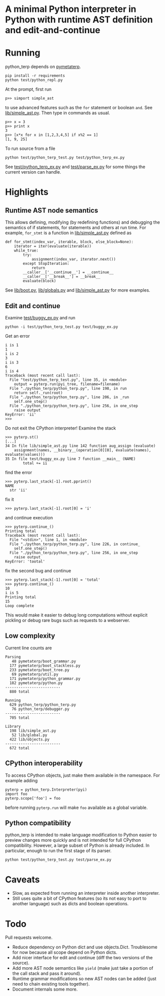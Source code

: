# A minimal Python interpreter in Python with runtime AST definition and edit-and-continue

# Running

python_terp depends on [pymetaterp](https://github.com/asrp/pymetaterp).

    pip install -r requirements
    python test/python_repl.py

At the prompt, first run

    p>> simport simple_ast

to use advanced features such as the `for` statement or boolean `and`. See [lib/simple_ast.py](lib/simple_ast.py). Then type in commands as usual.

    p>> x = 3
    p>> print x
    3
    p>> [x*x for x in [1,2,3,4,5] if x%2 == 1]
    [1, 9, 25]

To run source from a file

    python test/python_terp_test.py test/python_terp_ex.py

See [test/python_terp_ex.py](test/python_terp_ex.py) and [test/parse_ex.py](test/parse_ex.py) for some things the current version can handle.

# Highlights

## Runtime AST node semantics

This allows defining, modifying (by redefining functions) and debugging the semantics of if statements, for statements and others at run time. For example, `for_stmt` is a function in [lib/simple_ast.py](lib/simple_ast.py) defined as

    def for_stmt(index_var, iterable, block, else_block=None):
        iterator = iter(evaluate(iterable))
        while_true:
            try:
                assignment(index_var, iterator.next())
            except StopIteration:
                return
            __caller__['__continue__'] = __continue__
            __caller__['__break__'] = __break__
            evaluate(block)

See [lib/boot.py](lib/boot.py), [lib/globals.py](lib/globals.py) and [lib/simple_ast.py](lib/simple_ast.py) for more examples.

## Edit and continue

Examine [test/buggy_ex.py](test/buggy_ex.py) and run

    python -i test/python_terp_test.py test/buggy_ex.py

Get an error

    i is 1
    1
    i is 2
    3
    i is 3
    6
    i is 4
    Traceback (most recent call last):
      File "test/python_terp_test.py", line 35, in <module>
        output = pyterp.run(pyi_tree, filename=filename)
      File "./python_terp/python_terp.py", line 198, in run
        return self._run(root)
      File "./python_terp/python_terp.py", line 206, in _run
        self.one_step()
      File "./python_terp/python_terp.py", line 256, in one_step
        raise output
    KeyError: 'ii'
    >>>

Do not exit the CPython interpreter! Examine the stack

    >>> pyterp.st()
    [...]
    34 In file lib/simple_ast.py line 142 function aug_assign (evaluate)
        assignment(names, __binary__(operation[0][0], evaluate(names), evaluate(values)))
    35 In file test/buggy_ex.py line 7 function __main__ (NAME)
            total += ii

find the error

    >>> pyterp.last_stack[-1].root.pprint()
    NAME
      str 'ii'

fix it

    >>> pyterp.last_stack[-1].root[0] = 'i'

and continue execution

    >>> pyterp.continue_()
    Printing total
    Traceback (most recent call last):
      File "<stdin>", line 1, in <module>
      File "./python_terp/python_terp.py", line 226, in continue_
        self.one_step()
      File "./python_terp/python_terp.py", line 256, in one_step
        raise output
    KeyError: 'tootal'

fix the second bug and continue

    >>> pyterp.last_stack[-1].root[0] = 'total'
    >>> pyterp.continue_()
    10
    i is 5
    Printing total
    15
    Loop complete

This would make it easier to debug long computations without explicit pickling or debug rare bugs such as requests to a webserver.

## Low complexity

Current line counts are

    Parsing
       48 pymetaterp/boot_grammar.py
      177 pymetaterp/boot_stackless.py
      233 pymetaterp/boot_tree.py
       69 pymetaterp/util.py
      171 pymetaterp/python_grammar.py
      182 pymetaterp/python.py
    -------------------------
      880 total

    Running
      629 python_terp/python_terp.py
       76 python_terp/debugger.py
    -------------------------
      705 total

    Library
      198 lib/simple_ast.py
       52 lib/global.py
      422 lib/objects.py
    -------------------------
      672 total

## CPython interoperability

To access CPython objects, just make them available in the namespace. For example adding

    pyterp = python_terp.Interpreter(pyi)
    import foo
    pyterp.scope['foo'] = foo

before running `pyterp.run`  will make `foo` available as a global variable.

## Python compatibility

python_terp is intended to make language modification to Python easier to preview changes more quickly and is not intended for full CPython compatibility. However, a large subset of Python is already included. In particular, enough to run the first stage of its parser.

    python test/python_terp_test.py test/parse_ex.py

# Caveats

- Slow, as expected from running an interpreter inside another interpreter.
- Still uses quite a bit of CPython features (so its not easy to port to another language) such as dicts and boolean operations.

# Todo

Pull requests welcome.

- Reduce dependency on Python dict and use objects.Dict. Troublesome for now because all scope depend on Python dicts.
- Add nicer interface for edit and continue (diff the two versions of the source).
- Add more AST node semantics like `yield` (make just take a portion of the call stack and pass it around).
- Runtime grammar modifications so new AST nodes can be added (just need to chain existing tools together).
- Document internals some more.
